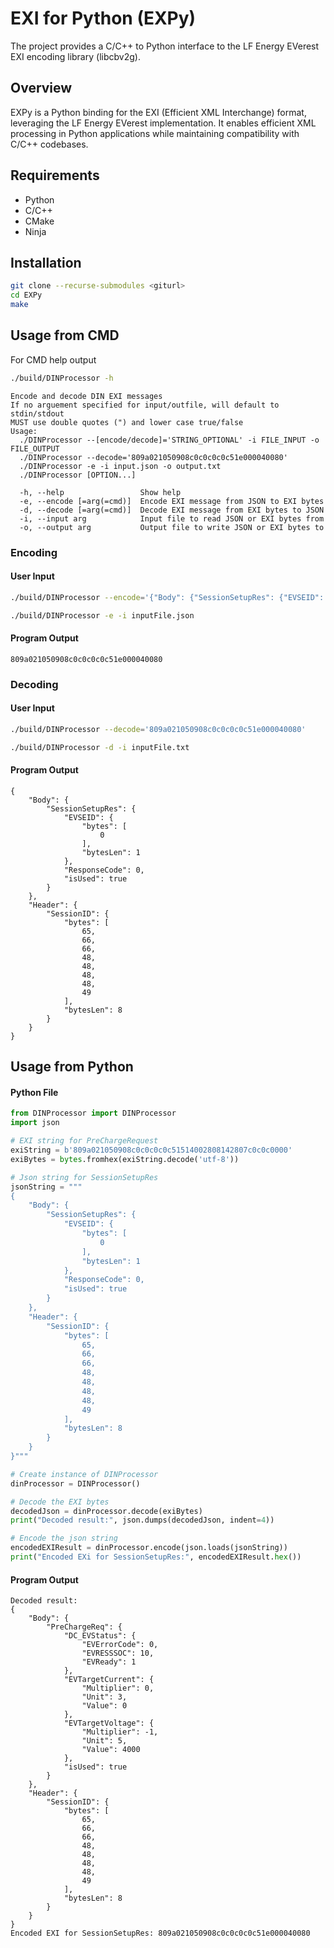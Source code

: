 # EXI for Python (EXPy)

The project provides a C/C++ to Python interface to the LF Energy EVerest EXI encoding
library (libcbv2g).

## Overview

EXPy is a Python binding for the EXI (Efficient XML Interchange) format, leveraging the LF Energy EVerest implementation. It enables efficient XML processing in Python applications while maintaining compatibility with C/C++ codebases.

## Requirements

- Python
- C/C++
- CMake
- Ninja

## Installation

```bash
git clone --recurse-submodules <giturl>
cd EXPy
make
```

## Usage from CMD

For CMD help output
```bash
./build/DINProcessor -h
```

```
Encode and decode DIN EXI messages
If no arguement specified for input/outfile, will default to stdin/stdout
MUST use double quotes (") and lower case true/false
Usage:
  ./DINProcessor --[encode/decode]='STRING_OPTIONAL' -i FILE_INPUT -o FILE_OUTPUT
  ./DINProcessor --decode='809a021050908c0c0c0c0c51e000040080'
  ./DINProcessor -e -i input.json -o output.txt
  ./DINProcessor [OPTION...]

  -h, --help                 Show help
  -e, --encode [=arg(=cmd)]  Encode EXI message from JSON to EXI bytes
  -d, --decode [=arg(=cmd)]  Decode EXI message from EXI bytes to JSON
  -i, --input arg            Input file to read JSON or EXI bytes from
  -o, --output arg           Output file to write JSON or EXI bytes to
```

### Encoding
#### User Input
```bash
./build/DINProcessor --encode='{"Body": {"SessionSetupRes": {"EVSEID": {"bytes": [0, 127, 0, 0, 16, 255, 119, 61, 253, 127, 0, 0, 90, 120, 167, 154, 129, 127, 0, 0, 92, 191, 184, 154, 129, 127, 0, 0, 176, 220, 184, 154], "bytesLen": 1}, "ResponseCode": 0, "isUsed": true}}, "Header": {"SessionID": {"bytes": [65, 66, 66, 48, 48, 48, 48, 49], "bytesLen": 8}}}'
```
```bash
./build/DINProcessor -e -i inputFile.json
```
#### Program Output
```
809a021050908c0c0c0c0c51e000040080
```

### Decoding
#### User Input
```bash
./build/DINProcessor --decode='809a021050908c0c0c0c0c51e000040080'
```
```bash
./build/DINProcessor -d -i inputFile.txt
```
#### Program Output
```
{
    "Body": {
        "SessionSetupRes": {
            "EVSEID": {
                "bytes": [
                    0
                ],
                "bytesLen": 1
            },
            "ResponseCode": 0,
            "isUsed": true
        }
    },
    "Header": {
        "SessionID": {
            "bytes": [
                65,
                66,
                66,
                48,
                48,
                48,
                48,
                49
            ],
            "bytesLen": 8
        }
    }
}
```

## Usage from Python
#### Python File

```python
from DINProcessor import DINProcessor
import json

# EXI string for PreChargeRequest
exiString = b'809a021050908c0c0c0c0c51514002808142807c0c0c0000'
exiBytes = bytes.fromhex(exiString.decode('utf-8'))

# Json string for SessionSetupRes
jsonString = """
{
    "Body": {
        "SessionSetupRes": {
            "EVSEID": {
                "bytes": [
                    0
                ],
                "bytesLen": 1
            },
            "ResponseCode": 0,
            "isUsed": true
        }
    },
    "Header": {
        "SessionID": {
            "bytes": [
                65,
                66,
                66,
                48,
                48,
                48,
                48,
                49
            ],
            "bytesLen": 8
        }
    }
}"""

# Create instance of DINProcessor
dinProcessor = DINProcessor()

# Decode the EXI bytes
decodedJson = dinProcessor.decode(exiBytes)
print("Decoded result:", json.dumps(decodedJson, indent=4))

# Encode the json string
encodedEXIResult = dinProcessor.encode(json.loads(jsonString))
print("Encoded EXi for SessionSetupRes:", encodedEXIResult.hex())
```
#### Program Output

```
Decoded result: 
{
    "Body": {
        "PreChargeReq": {
            "DC_EVStatus": {
                "EVErrorCode": 0,
                "EVRESSSOC": 10,
                "EVReady": 1
            },
            "EVTargetCurrent": {
                "Multiplier": 0,
                "Unit": 3,
                "Value": 0
            },
            "EVTargetVoltage": {
                "Multiplier": -1,
                "Unit": 5,
                "Value": 4000
            },
            "isUsed": true
        }
    },
    "Header": {
        "SessionID": {
            "bytes": [
                65,
                66,
                66,
                48,
                48,
                48,
                48,
                49
            ],
            "bytesLen": 8
        }
    }
}
Encoded EXI for SessionSetupRes: 809a021050908c0c0c0c0c51e000040080
```
